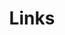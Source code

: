 ---
title: Links
slug: "links"
links:
  - title: GitHub
    description: GitHub is the world's largest software development platform.
    website: https://github.com
    image: https://github.githubassets.com/images/modules/logos_page/GitHub-Mark.png
  - title: VCode
    website: https://vcode28629.github.io/
    image: https://avatars.githubusercontent.com/u/36874116?v=4
  - title: DSM myk
    website: https://igronemyk.github.io/Blog/
  - title: Ubospica
    website: https://www.cnblogs.com/ubospica/
    image: https://pic.cnblogs.com/avatar/1326473/20190314134130.png 
  - title: y1lan
    website: https://y1lan.github.io/
    image: https://y1lan.github.io/public/y1lan_icon.jpg
  - title: qkoqhh
    website: https://qkoqhh.github.io/
    image: https://qkoqhh.github.io/images/avatar.jpg
  - title: GGN_2015
    website: https://blog.csdn.net/ggn_2015
menu:
    main: 
        weight: 4
        params:
            icon: link

comments: false
readingTime: false
license: false
---